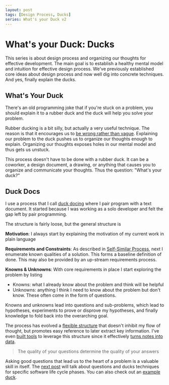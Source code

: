 ```yaml
---
layout: post
tags: [Design Process, Ducks]
series: What's your Duck v2
---
```


# What's your Duck: Ducks

This series is about design process and organizing our thoughts for effective development. The main goal is to establish a healthy mental model and intuition for effective design process. We've previously established core ideas about design process and now well dig into concrete techniques. And yes, finally explain the ducks.

## What's Your Duck

There's an old programming joke that if you're stuck on a problem, you should explain it to a rubber duck and the duck will help you solve your problem.

Rubber ducking is a bit silly, but actually a very useful technique. The reason is that it encourages us to [be wrong rather than vague](./2022-06-16-1-Software-as-Clarity.md#better-wrong-than-vague). Explaining our problem to the duck pushes us to organize our thoughts enough to explain. Organizing our thoughts exposes holes in our mental model and thus gets us unstuck.

This process doesn't have to be done with a rubber duck. It can be a coworker, a design document, a drawing, or anything that causes you to organize and communicate your thoughts. Thus the question: "What's your duck?"

## Duck Docs

I use a process that I call [duck docing](../../_posts/2021-05-21-Duck-Structure.md) where I pair program with a text document. It started because I was working as a solo developer and felt the gap left by pair programming.

The structure is fairly loose, but the general structure is

**Motivation**: I always start by explaining the motivation of my current work in plain language

**Requirements and Constraints**: As described in [Self-Similar Process](./2022-06-16-2-Design-Tree-and-Incremental-Progress.md#self-similar-process), next I enumerate known qualities of a solution. This forms a baseline definition of done. This may also be provided by an up-stream requirements process.

**Knowns & Unknowns**: With core requirements in place I start exploring the problem by listing 
- Knowns: what I already know about the problem and think will be helpful
- Unknowns: anything I think I need to know about the problem but don't know. These often come in the form of questions.

Knowns and unknowns lead into questions and sub-problems, which lead to hypotheses, experiments to prove or disprove my hypotheses, and finally knowledge to fold back into the overarching goal.

The process has evolved a [flexible structure](../../_posts/2021-05-21-Duck-Structure.md) that doesn't inhibit my flow of thought, but promotes easy reference to later extract key information. I've even [built tools](https://github.com/farlee2121/Notedown) to leverage this structure since it effectively [turns notes into data](../../_posts/2021-03-05-Reference-Ready-Notes.md).

> The quality of your questions determine the quality of your answers

Asking good questions that lead us to the heart of a problem is a valuable skill in itself. The [next post](./2022-06-16-4-Stage-Specific-Questions.md) will talk about questions and ducks techniques for specific software life cycle phases. You can also check out an [example duck](../../_posts/2021-05-21-Duck-Structure.md#sample).
